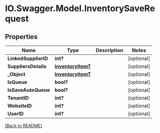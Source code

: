 # IO.Swagger.Model.InventorySaveRequest
## Properties

Name | Type | Description | Notes
------------ | ------------- | ------------- | -------------
**LinkedSupplierID** | **int?** |  | [optional] 
**SuppliersDetails** | [**InventoryItemT**](InventoryItemT.md) |  | [optional] 
**_Object** | [**InventoryItemT**](InventoryItemT.md) |  | [optional] 
**IsQueue** | **bool?** |  | [optional] 
**IsSaveAutoQueue** | **bool?** |  | [optional] 
**TenantID** | **int?** |  | [optional] 
**WebsiteID** | **int?** |  | [optional] 
**UserID** | **int?** |  | [optional] 

 [[Back to README]](../README.md)

